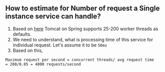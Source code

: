 ## How to estimate for Number of request a Single instance service can handle?

1. Based on [here](https://www.baeldung.com/java-web-thread-pool-config) Tomcat on Spring supports 25-200 worker threads as defaults.  
2. We need to understand, what is processing time of this service for individual request. Let's assume it to be `50ms`  
3. Based on this,
```
Maximum request per second = concurrent threads/ avg request time
= 200/0.05 = 4000 requests/second
```

